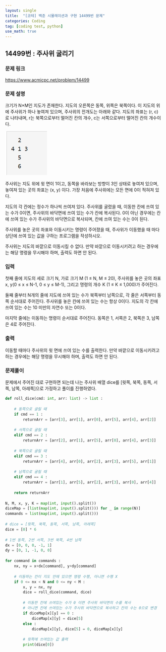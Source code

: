 ```yaml
---
layout: single
title:  "[코테] 백준 시물레이션과 구현 14499번 문제"
categories: Coding
tag: [coding test, python]
use_math: true
---
```


## 14499번 : 주사위 굴리기
### 문제 링크
<https://www.acmicpc.net/problem/14499>

### 문제 설명
크기가 N×M인 지도가 존재한다. 지도의 오른쪽은 동쪽, 위쪽은 북쪽이다. 이 지도의 위에 주사위가 하나 놓여져 있으며, 주사위의 전개도는 아래와 같다. 지도의 좌표는 (r, c)로 나타내며, r는 북쪽으로부터 떨어진 칸의 개수, c는 서쪽으로부터 떨어진 칸의 개수이다. 

![그림1](/images/20241025_1.png)

주사위는 지도 위에 윗 면이 1이고, 동쪽을 바라보는 방향이 3인 상태로 놓여져 있으며, 놓여져 있는 곳의 좌표는 (x, y) 이다. 가장 처음에 주사위에는 모든 면에 0이 적혀져 있다.

지도의 각 칸에는 정수가 하나씩 쓰여져 있다. 주사위를 굴렸을 때, 이동한 칸에 쓰여 있는 수가 0이면, 주사위의 바닥면에 쓰여 있는 수가 칸에 복사된다. 0이 아닌 경우에는 칸에 쓰여 있는 수가 주사위의 바닥면으로 복사되며, 칸에 쓰여 있는 수는 0이 된다.

주사위를 놓은 곳의 좌표와 이동시키는 명령이 주어졌을 때, 주사위가 이동했을 때 마다 상단에 쓰여 있는 값을 구하는 프로그램을 작성하시오.

주사위는 지도의 바깥으로 이동시킬 수 없다. 만약 바깥으로 이동시키려고 하는 경우에는 해당 명령을 무시해야 하며, 출력도 하면 안 된다.

### 입력
첫째 줄에 지도의 세로 크기 N, 가로 크기 M (1 ≤ N, M ≤ 20), 주사위를 놓은 곳의 좌표 x, y(0 ≤ x ≤ N-1, 0 ≤ y ≤ M-1), 그리고 명령의 개수 K (1 ≤ K ≤ 1,000)가 주어진다.

둘째 줄부터 N개의 줄에 지도에 쓰여 있는 수가 북쪽부터 남쪽으로, 각 줄은 서쪽부터 동쪽 순서대로 주어진다. 주사위를 놓은 칸에 쓰여 있는 수는 항상 0이다. 지도의 각 칸에 쓰여 있는 수는 10 미만의 자연수 또는 0이다.

마지막 줄에는 이동하는 명령이 순서대로 주어진다. 동쪽은 1, 서쪽은 2, 북쪽은 3, 남쪽은 4로 주어진다.

### 출력
이동할 때마다 주사위의 윗 면에 쓰여 있는 수를 출력한다. 만약 바깥으로 이동시키려고 하는 경우에는 해당 명령을 무시해야 하며, 출력도 하면 안 된다.

### 문제풀이
문제에서 주어진 대로 구현하면 되는데 나는 주사위 배열 dice를 [윗쪽, 북쪽, 동쪽, 서쪽, 남쪽, 아레쪽]으로 가정하고 풀이를 진행하였다.

```python
def roll_dice(cmd: int, arr: list) -> list :
    
    # 동쪽으로 굴릴 때
    if cmd == 1 :
        returnArr = [arr[3], arr[1], arr[0], arr[5], arr[4], arr[2]]

    # 서쪽으로 굴릴 때
    elif cmd == 2 :
        returnArr = [arr[2], arr[1], arr[5], arr[0], arr[4], arr[3]]

    # 북쪽으로 굴릴 때
    elif cmd == 3 :
        returnArr = [arr[4], arr[0], arr[2], arr[3], arr[5], arr[1]]

    # 남쪽으로 굴릴 때
    elif cmd == 4 :
        returnArr = [arr[1], arr[5], arr[2], arr[3], arr[0], arr[4]]

    return returnArr

N, M, x, y, K = map(int, input().split())
diceMap = [list(map(int, input().split())) for _ in range(N)]
commands = list(map(int, input().split()))

# dice = [윗쪽, 북쪽, 동쪽, 서쪽, 남쪽, 아레쪽]
dice = [0] * 6

# 1번 동쪽, 2번 서쪽, 3번 북쪽, 4번 남쪽
dx = [0, 0, 0, -1, 1]
dy = [0, 1, -1, 0, 0]

for command in commands :
    nx, ny = x+dx[command], y+dy[command]

    # 이동하는 칸이 지도 안에 있으면 명령 수행, 아니면 수행 X
    if 0 <= nx < N and 0 <= ny < M : 
        x, y = nx, ny
        dice = roll_dice(command, dice)

        # 이동한 칸에 쓰여있는 수가 0 이면 주사위 바닥면의 수를 복사
        # 아니면 칸에 쓰여있는 수가 주사위 바닥면으로 복사하고 칸의 수는 0으로 변경
        if diceMap[x][y] == 0 :
            diceMap[x][y] = dice[5]
        else : 
            diceMap[x][y], dice[5] = 0, diceMap[x][y]

        # 윗쪽에 쓰여있는 값 출력
        print(dice[0])
```

